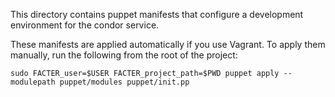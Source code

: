 This directory contains puppet manifests that configure a development
environment for the condor service.

These manifests are applied automatically if you use Vagrant. To apply them
manually, run the following from the root of the project:

    sudo FACTER_user=$USER FACTER_project_path=$PWD puppet apply --modulepath puppet/modules puppet/init.pp
